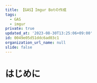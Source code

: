 ```yaml
---
title: 【GAS】Imgur Botの作成
tags:
  - GAS
  - imgur
private: true
updated_at: '2023-08-30T13:25:06+09:00'
id: 0049e05d51ddc6ad03c1
organization_url_name: null
slide: false
---
```

# はじめに
